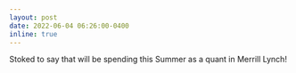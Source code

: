 ```yaml
---
layout: post
date: 2022-06-04 06:26:00-0400
inline: true
---
```


Stoked to say that will be spending this Summer as a quant in Merrill Lynch!
